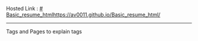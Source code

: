 Hosted Link : [# Basic_resume_html](https://av0011.github.io/Basic_resume_html/)https://av0011.github.io/Basic_resume_html/

-----------------------------------------------------------------------------------------------------------------------------------------------

Tags and Pages to explain tags


